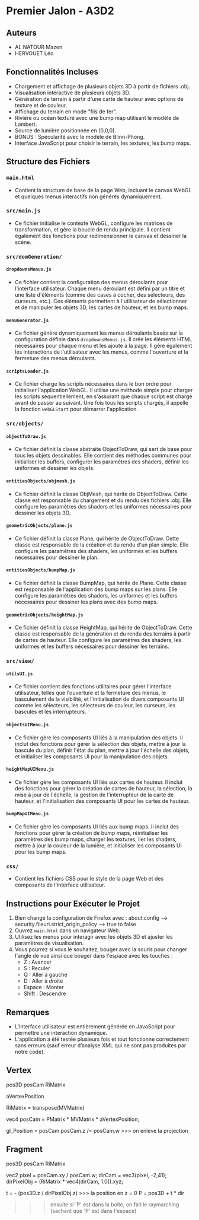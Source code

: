 # Premier Jalon - A3D2

## Auteurs
- AL NATOUR Mazen
- HERVOUET Léo

## Fonctionnalités Incluses

- Chargement et affichage de plusieurs objets 3D à partir de fichiers .obj.
- Visualisation interactive de plusieurs objets 3D.
- Génération de terrain à partir d'une carte de hauteur avec options de texture et de couleur.
- Affichage du terrain en mode "fils de fer".
- Rivière ou océan texturé avec une bump map utilisant le modèle de Lambert.
- Source de lumière positionnée en (0,0,0).
- BONUS : Spécularité avec le modèle de Blinn-Phong.
- Interface JavaScript pour choisir le terrain, les textures, les bump maps.

## Structure des Fichiers

### `main.html`
- Contient la structure de base de la page Web, incluant le canvas WebGL et quelques menus interactifs non générés dynamiquement.

### `src/main.js`
- Ce fichier initialise le contexte WebGL, configure les matrices de transformation, et gère la boucle de rendu principale. 
Il contient également des fonctions pour redimensionner le canvas et dessiner la scène.

### `src/domGeneration/`  

#### `dropdownsMenus.js`
- Ce fichier contient la configuration des menus déroulants pour l'interface utilisateur. 
Chaque menu déroulant est défini par un titre et une liste d'éléments (comme des cases à cocher, des sélecteurs, des curseurs, etc.). 
Ces éléments permettent à l'utilisateur de sélectionner et de manipuler les objets 3D, les cartes de hauteur, et les bump maps.

#### `menuGenerator.js`
- Ce fichier génère dynamiquement les menus déroulants basés sur la configuration définie dans `dropdownsMenus.js`. 
Il crée les éléments HTML nécessaires pour chaque menu et les ajoute à la page. 
Il gère également les interactions de l'utilisateur avec les menus, comme l'ouverture et la fermeture des menus déroulants.

#### `scriptsLoader.js`
- Ce fichier charge les scripts nécessaires dans le bon ordre pour initialiser l'application WebGL. 
Il utilise une méthode simple pour charger les scripts séquentiellement, en s'assurant que chaque script est chargé avant de passer au suivant. 
Une fois tous les scripts chargés, il appelle la fonction `webGLStart` pour démarrer l'application.

### `src/objects/`  

#### `objectToDraw.js`
- Ce fichier définit la classe abstraite ObjectToDraw, qui sert de base pour tous les objets dessinables. 
Elle contient des méthodes communes pour initialiser les buffers, configurer les paramètres des shaders, 
définir les uniformes et dessiner les objets.

#### `entitiesObjects/objmesh.js`
- Ce fichier définit la classe ObjMesh, qui hérite de ObjectToDraw. Cette classe est responsable du chargement et du rendu des fichiers .obj. 
Elle configure les paramètres des shaders et les uniformes nécessaires pour dessiner les objets 3D.

#### `geometricObjects/plane.js`
- Ce fichier définit la classe Plane, qui hérite de ObjectToDraw. Cette classe est responsable de la création et du rendu d'un plan simple.
  Elle configure les paramètres des shaders, les uniformes et les buffers nécessaires pour dessiner le plan.

#### `entitiesObjects/bumpMap.js`
- Ce fichier définit la classe BumpMap, qui hérite de Plane. Cette classe est responsable de l'application des bump maps sur les plans. 
Elle configure les paramètres des shaders, les uniformes et les buffers nécessaires pour dessiner les plans avec des bump maps.

#### `geometricObjects/heightMap.js`
- Ce fichier définit la classe HeightMap, qui hérite de ObjectToDraw. 
Cette classe est responsable de la génération et du rendu des terrains à partir de cartes de hauteur. 
Elle configure les paramètres des shaders, les uniformes et les buffers nécessaires pour dessiner les terrains.

### `src/view/`  

#### `utilsUI.js`
- Ce fichier contient des fonctions utilitaires pour gérer l'interface utilisateur, telles que l'ouverture et la fermeture des menus, 
le basculement de la visibilité, et l'initialisation de divers composants UI comme les sélecteurs, les sélecteurs de couleur, les curseurs, 
les bascules et les interrupteurs.

#### `objectsUIMenu.js`
- Ce fichier gère les composants UI liés à la manipulation des objets. Il inclut des fonctions pour gérer la sélection des objets, 
mettre à jour la bascule du plan, définir l'état du plan, mettre à jour l'échelle des objets, et initialiser les composants UI pour 
la manipulation des objets.

#### `heightMapUIMenu.js`
- Ce fichier gère les composants UI liés aux cartes de hauteur. 
Il inclut des fonctions pour gérer la création de cartes de hauteur, la sélection, la mise à jour de l'échelle, la gestion de 
l'interrupteur de la carte de hauteur, et l'initialisation des composants UI pour les cartes de hauteur.

#### `bumpMapUIMenu.js`
- Ce fichier gère les composants UI liés aux bump maps. Il inclut des fonctions pour gérer la création de bump maps, 
réinitialiser les paramètres des bump maps, charger les textures, lier les shaders, mettre à jour la couleur de la lumière, 
et initialiser les composants UI pour les bump maps.

### `css/`
- Contient les fichiers CSS pour le style de la page Web et des composants de l'interface utilisateur.


## Instructions pour Exécuter le Projet
1. Bien changé la configuration de Firefox avec : about:config --> security.fileuri.strict_origin_policy --> true to false
2. Ouvrez `main.html` dans un navigateur Web.
3. Utilisez les menus pour interagir avec les objets 3D et ajuster les paramètres de visualisation.
4. Vous pourrez si vous le souhaitez, bouger avec la souris pour changer l'angle de vue ainsi que bouger dans l'espace avec les touches :
    - Z : Avancer
    - S : Reculer
    - Q : Aller à gauche
    - D : Aller à droite
    - Espace : Monter
    - Shift : Descendre

## Remarques
- L'interface utilisateur est entièrement générée en JavaScript pour permettre une interaction dynamique.
- L'application a été testée plusieurs fois et tout fonctionne correctement sans erreurs 
(sauf erreur d’analyse XML qui ne sont pas produites par notre code).


  
## Vertex
pos3D
posCam
RiMatrix

aVertexPosition

RiMatrix = transpose(MVMatrix)

vec4 posCam = PMatrix * MVMatrix * aVertexPosition;

gl_Position = posCam
posCam.z /= posCam.w >>> on enleve la projection

## Fragment
pos3D
posCam
RiMatrix

vec2 pixel = posCam.xy / posCam.w;
dirCam = vec3(pixel, -2,41);
dirPixelObj = (RiMatrix * vec4(dirCam, 1.0)).xyz;

t = - (pos3D.z / dirPixelObj.z) >>> la position en z = 0
P = pos3D + t * dir 

>>> ensuite si 'P' est dans la boite, on fait le raymarching (sachant que 'P' est dans l'espace)



















